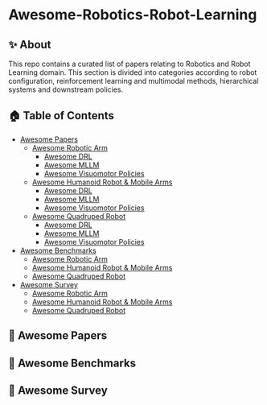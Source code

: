 # Awesome-Robotics-Robot-Learning

## ✨ About 
This repo contains a curated list of papers relating to Robotics and Robot Learning domain. This section is divided into categories according to robot configuration, reinforcement learning and multimodal methods, hierarchical systems and downstream policies.

<!-- ******* 0-Content Table ******* -->
## 🏠 Table of Contents

- [Awesome Papers](#awesome-papers)
  - [Awesome Robotic Arm](#awesome-Robotic-Arm—papers)
    - [Awesome DRL](#awesome-DRL)
    - [Awesome MLLM](#awesome-MLLM)
    - [Awesome Visuomotor Policies](#awesome-Visuomotor-Policies)
  - [Awesome Humanoid Robot & Mobile Arms](#awesome-Humanoid-Robot-&-Mobile-Arms—papers)
    - [Awesome DRL](#awesome-DRL)
    - [Awesome MLLM](#awesome-MLLM)
    - [Awesome Visuomotor Policies](#awesome-Visuomotor-Policies)
  - [Awesome Quadruped Robot](#awesome-Quadruped-Robot—papers)
    - [Awesome DRL](#awesome-DRL)
    - [Awesome MLLM](#awesome-MLLM)
    - [Awesome Visuomotor Policies](#awesome-Visuomotor-Policies)
- [Awesome Benchmarks](#awesome-datasets)
  - [Awesome Robotic Arm](#awesome-Robotic-Arm-datasets)
  - [Awesome Humanoid Robot & Mobile Arms](#awesome-Humanoid-Robot-&-Mobile-Arms-datasets)
  - [Awesome Quadruped Robot](#awesome-Quadruped-Robot-datasets)
- [Awesome Survey](#awesome-survey)
  - [Awesome Robotic Arm](#awesome-Robotic-Arm-survey)
  - [Awesome Humanoid Robot & Mobile Arms](#awesome-Humanoid-Robot-&-Mobile-Arms-survey)
  - [Awesome Quadruped Robot](#awesome-Quadruped-Robot-survey)







<!-- ******* 1-Papers ******* -->
## 📝 Awesome Papers

<!-- ******* 1.1-Humanoid Robot ******* -->



<!-- ******* 1.2-Robotic Arm ******* -->



<!-- ******* 1.3-Quadruped Robot ******* -->



<!-- ******* 2-Benchmarks ******* -->
## 📝 Awesome Benchmarks

<!-- ******* 2.1-Humanoid Robot ******* -->



<!-- ******* 2.2-Robotic Arm ******* -->



<!-- ******* 2.3-Quadruped Robot ******* -->



<!-- ******* 3-Survey ******* -->
## 📝 Awesome Survey



<!-- ******* 3.1-Humanoid Robot ******* -->



<!-- ******* 3.2-Robotic Arm ******* -->



<!-- ******* 3.3-Quadruped Robot ******* -->








